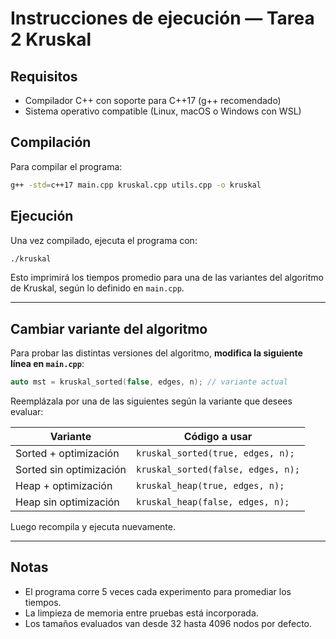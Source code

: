 
# Instrucciones de ejecución — Tarea 2 Kruskal

## Requisitos

- Compilador C++ con soporte para C++17 (g++ recomendado)
- Sistema operativo compatible (Linux, macOS o Windows con WSL)

## Compilación

Para compilar el programa:

```bash
g++ -std=c++17 main.cpp kruskal.cpp utils.cpp -o kruskal
```

## Ejecución

Una vez compilado, ejecuta el programa con:

```bash
./kruskal
```

Esto imprimirá los tiempos promedio para una de las variantes del algoritmo de Kruskal, según lo definido en `main.cpp`.

---

## Cambiar variante del algoritmo

Para probar las distintas versiones del algoritmo, **modifica la siguiente línea en `main.cpp`**:

```cpp
auto mst = kruskal_sorted(false, edges, n); // variante actual
```

Reemplázala por una de las siguientes según la variante que desees evaluar:

| Variante                     | Código a usar |
|-----------------------------|---------------|
| Sorted + optimización       | `kruskal_sorted(true, edges, n);`  |
| Sorted sin optimización     | `kruskal_sorted(false, edges, n);` |
| Heap + optimización         | `kruskal_heap(true, edges, n);`    |
| Heap sin optimización       | `kruskal_heap(false, edges, n);`   |

Luego recompila y ejecuta nuevamente.

---

## Notas

- El programa corre 5 veces cada experimento para promediar los tiempos.
- La limpieza de memoria entre pruebas está incorporada.
- Los tamaños evaluados van desde 32 hasta 4096 nodos por defecto.

